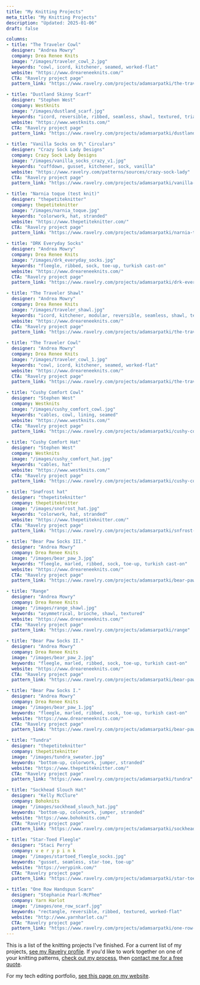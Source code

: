 ```yaml
---
title: "My Knitting Projects"
meta_title: "My Knitting Projects"
description: "Updated: 2025-01-06"
draft: false

columns:
- title: "The Traveler Cowl"
  designer: "Andrea Mowry"
  company: Drea Renee Knits
  image: "/images/traveler_cowl_2.jpg"
  keywords: "cowl, icord, kitchener, seamed, worked-flat"
  website: "https://www.dreareneeknits.com/"
  CTA: "Ravelry project page"
  pattern_link: "https://www.ravelry.com/projects/adamsarpatki/the-traveler-cowl-2"

- title: "Dustland Skinny Scarf"
  designer: "Stephen West"
  company: Westknits
  image: "/images/dustland_scarf.jpg"
  keywords: "icord, reversible, ribbed, seamless, shawl, textured, triangle"
  website: "https://www.westknits.com/"
  CTA: "Ravelry project page"
  pattern_link: "https://www.ravelry.com/projects/adamsarpatki/dustland-skinny-scarf"

- title: "Vanilla Socks on 9\" Circulars"
  designer: "Crazy Sock Lady Designs"
  company: Crazy Sock Lady Designs
  image: "/images/vanilla_socks_crazy_v1.jpg"
  keywords: "cuffdown, gusset, kitchener, sock, vanilla"
  website: "https://www.ravelry.com/patterns/sources/crazy-sock-lady"
  CTA: "Ravelry project page"
  pattern_link: "https://www.ravelry.com/projects/adamsarpatki/vanilla-socks-on-9-circulars-2"

- title: "Narnia toque (test knit)"
  designer: "thepetiteknitter"
  company: thepetiteknitter
  image: "/images/narnia_toque.jpg"
  keywords: "colorwork, hat, stranded"
  website: "https://www.thepetiteknitter.com/"
  CTA: "Ravelry project page"
  pattern_link: "https://www.ravelry.com/projects/adamsarpatki/narnia-toque"

- title: "DRK Everyday Socks"
  designer: "Andrea Mowry"
  company: Drea Renee Knits
  image: "/images/drk_everyday_socks.jpg"
  keywords: "fleegle, ribbed, sock, toe-up, turkish cast-on"
  website: "https://www.dreareneeknits.com/"
  CTA: "Ravelry project page"
  pattern_link: "https://www.ravelry.com/projects/adamsarpatki/drk-everyday-socks"

- title: "The Traveler Shawl"
  designer: "Andrea Mowry"
  company: Drea Renee Knits
  image: "/images/traveler_shawl.jpg"
  keywords: "icord, kitchener, modular, reversible, seamless, shawl, textured"
  website: "https://www.dreareneeknits.com/"
  CTA: "Ravelry project page"
  pattern_link: "https://www.ravelry.com/projects/adamsarpatki/the-traveler-shawl"

- title: "The Traveler Cowl"
  designer: "Andrea Mowry"
  company: Drea Renee Knits
  image: "/images/traveler_cowl_1.jpg"
  keywords: "cowl, icord, kitchener, seamed, worked-flat"
  website: "https://www.dreareneeknits.com/"
  CTA: "Ravelry project page"
  pattern_link: "https://www.ravelry.com/projects/adamsarpatki/the-traveler-cowl"

- title: "Cushy Comfort Cowl"
  designer: "Stephen West"
  company: Westknits
  image: "/images/cushy_comfort_cowl.jpg"
  keywords: "cables, cowl, lining, seamed"
  website: "https://www.westknits.com/"
  CTA: "Ravelry project page"
  pattern_link: "https://www.ravelry.com/projects/adamsarpatki/cushy-comfort-cowl"

- title: "Cushy Comfort Hat"
  designer: "Stephen West"
  company: Westknits
  image: "/images/cushy_comfort_hat.jpg"
  keywords: "cables, hat"
  website: "https://www.westknits.com/"
  CTA: "Ravelry project page"
  pattern_link: "https://www.ravelry.com/projects/adamsarpatki/cushy-comfort-hat"

- title: "Snøfrost hat"
  designer: "thepetiteknitter"
  company: thepetiteknitter
  image: "/images/snofrost_hat.jpg"
  keywords: "colorwork, hat, stranded"
  website: "https://www.thepetiteknitter.com/"
  CTA: "Ravelry project page"
  pattern_link: "https://www.ravelry.com/projects/adamsarpatki/snfrost-hat"

- title: "Bear Paw Socks III."
  designer: "Andrea Mowry"
  company: Drea Renee Knits
  image: "/images/bear_paw_3.jpg"
  keywords: "fleegle, marled, ribbed, sock, toe-up, turkish cast-on"
  website: "https://www.dreareneeknits.com/"
  CTA: "Ravelry project page"
  pattern_link: "https://www.ravelry.com/projects/adamsarpatki/bear-paw-socks-9"

- title: "Range"
  designer: "Andrea Mowry"
  company: Drea Renee Knits
  image: "/images/range_shawl.jpg"
  keywords: "asymmetrical, brioche, shawl, textured"
  website: "https://www.dreareneeknits.com/"
  CTA: "Ravelry project page"
  pattern_link: "https://www.ravelry.com/projects/adamsarpatki/range"

- title: "Bear Paw Socks II."
  designer: "Andrea Mowry"
  company: Drea Renee Knits
  image: "/images/bear_paw_2.jpg"
  keywords: "fleegle, marled, ribbed, sock, toe-up, turkish cast-on"
  website: "https://www.dreareneeknits.com/"
  CTA: "Ravelry project page"
  pattern_link: "https://www.ravelry.com/projects/adamsarpatki/bear-paw-socks-8"

- title: "Bear Paw Socks I."
  designer: "Andrea Mowry"
  company: Drea Renee Knits
  image: "/images/bear_paw_1.jpg"
  keywords: "fleegle, marled, ribbed, sock, toe-up, turkish cast-on"
  website: "https://www.dreareneeknits.com/"
  CTA: "Ravelry project page"
  pattern_link: "https://www.ravelry.com/projects/adamsarpatki/bear-paw-socks"

- title: "Tundra"
  designer: "thepetiteknitter"
  company: thepetiteknitter
  image: "/images/tundra_sweater.jpg"
  keywords: "bottom-up, colorwork, jumper, stranded"
  website: "https://www.thepetiteknitter.com/"
  CTA: "Ravelry project page"
  pattern_link: "https://www.ravelry.com/projects/adamsarpatki/tundra"

- title: "Sockhead Slouch Hat"
  designer: "Kelly McClure"
  company: Bohoknits
  image: "/images/sockhead_slouch_hat.jpg"
  keywords: "bottom-up, colorwork, jumper, stranded"
  website: "https://www.bohoknits.com/"
  CTA: "Ravelry project page"
  pattern_link: "https://www.ravelry.com/projects/adamsarpatki/sockhead-slouch-hat"

- title: "Star-Toed Fleegle"
  designer: "Staci Perry"
  company: v e r y p i n k
  image: "/images/startoed_fleegle_socks.jpg"
  keywords: "gusset, seamless, star-toe, toe-up"
  website: "https://verypink.com/"
  CTA: "Ravelry project page"
  pattern_link: "https://www.ravelry.com/projects/adamsarpatki/star-toed-fleegle"

- title: "One Row Handspun Scarn"
  designer: "Stephanie Pearl-McPhee"
  company: Yarn Harlot
  image: "/images/one_row_scarf.jpg"
  keywords: "rectangle, reversible, ribbed, textured, worked-flat"
  website: "http://www.yarnharlot.ca/"
  CTA: "Ravelry project page"
  pattern_link: "https://www.ravelry.com/projects/adamsarpatki/one-row-handspun-scarf"
---
```


This is a list of the knitting projects I've finished. For a current list of my projects, [see my Ravelry profile](https://www.ravelry.com/people/adamsarpatki). If you'd like to work together on one of your knitting patterns, [check out my process](/technical-editing/), then [contact me for a free quote](/contact/).

For my tech editing portfolio, [see this page on my website](/te-portfolio/).
